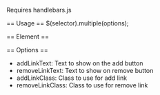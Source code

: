 Requires handlebars.js

== Usage ==
    $(selector).multiple(options);

== Element ==
    <div data-multiple="template-id" data-counter="counter-identifier"></div>
    <script id="template-id" type="text/x-handlebars-template"></script>
 
== Options ==
* addLinkText: Text to show on the add button
* removeLinkText: Text to show on remove button
* addLinkClass: Class to use for add link
* removeLinkClass: Class to use for remove link
